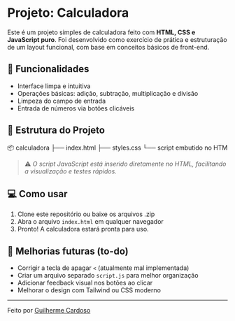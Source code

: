 # Projeto: Calculadora

Este é um projeto simples de calculadora feito com **HTML, CSS e JavaScript puro**. Foi desenvolvido como exercício de prática e estruturação de um layout funcional, com base em conceitos básicos de front-end.

## 🧮 Funcionalidades

- Interface limpa e intuitiva
- Operações básicas: adição, subtração, multiplicação e divisão
- Limpeza do campo de entrada
- Entrada de números via botões clicáveis

## 📁 Estrutura do Projeto

📦 calculadora
├── index.html
├── styles.css
└── script embutido no HTM


> ⚠️ *O script JavaScript está inserido diretamente no HTML, facilitando a visualização e testes rápidos.*

## 💻 Como usar

1. Clone este repositório ou baixe os arquivos .zip
2. Abra o arquivo `index.html` em qualquer navegador
3. Pronto! A calculadora estará pronta para uso.

## 📌 Melhorias futuras (to-do)

- Corrigir a tecla de apagar `<` (atualmente mal implementada)
- Criar um arquivo separado `script.js` para melhor organização
- Adicionar feedback visual nos botões ao clicar
- Melhorar o design com Tailwind ou CSS moderno

---

Feito por [Guilherme Cardoso](https://github.com/Guisc89)  
